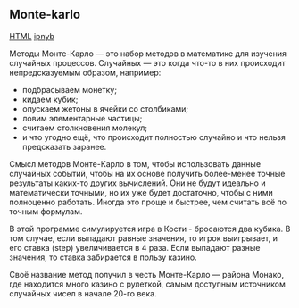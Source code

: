 ## Monte-karlo
[HTML](https://github.com/alsuhow/Portfolio/blob/main/MonteKarlo/MonteKarlo.html) [ipnyb](https://github.com/alsuhow/Portfolio/blob/main/MonteKarlo/MonteKarlo.ipynb)

Методы Монте-Карло — это набор методов в математике для изучения случайных процессов. Случайных — это когда что-то в них происходит непредсказуемым образом, например:

- подбрасываем монетку;
- кидаем кубик;
- опускаем жетоны в ячейки со столбиками;
- ловим элементарные частицы;
- считаем столкновения молекул;
- и что угодно ещё, что происходит полностью случайно и что нельзя предсказать заранее.

Смысл методов Монте-Карло в том, чтобы использовать данные случайных событий, чтобы на их основе получить более-менее точные результаты каких-то других вычислений.
Они не будут идеально и математически точными, но их уже будет достаточно, чтобы с ними полноценно работать.
Иногда это проще и быстрее, чем считать всё по точным формулам.

В этой программе симулируется игра в Кости - бросаются два кубика. В том случае, если выпадают равные значения, то игрок выигрывает, и его ставка (step) увеличивается в 4 раза. Если выпадают разные
значения, то ставка забирается в пользу казино.

Своё название метод получил в честь Монте-Карло — района Монако, где находится много казино с рулеткой, самым доступным источником случайных чисел в начале 20-го века.
